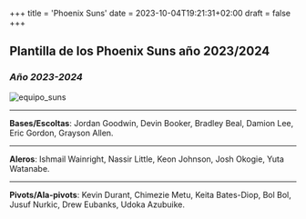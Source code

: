 +++
title = 'Phoenix Suns'
date = 2023-10-04T19:21:31+02:00
draft = false
+++

## Plantilla de los Phoenix Suns año 2023/2024
### *Año 2023-2024*
![equipo_suns](https://cdn.allcitynetwork.com/wp-content/uploads/sites/4/2023/10/02213350/USATSI_21556520-scaled.jpg)
***
**Bases/Escoltas**: Jordan Goodwin, Devin Booker, Bradley Beal, Damion Lee, Eric Gordon, Grayson Allen.
***
**Aleros**: Ishmail Wainright, Nassir Little, Keon Johnson, Josh Okogie, Yuta Watanabe.
***
**Pivots/Ala-pivots**: Kevin Durant, Chimezie Metu, Keita Bates-Diop, Bol Bol, Jusuf Nurkic, Drew Eubanks, Udoka Azubuike.
